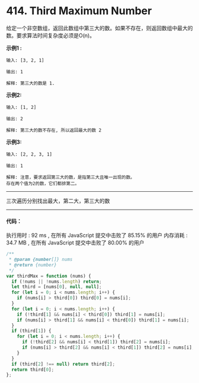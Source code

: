# 414. Third Maximum Number

给定一个非空数组，返回此数组中第三大的数。如果不存在，则返回数组中最大的数。要求算法时间复杂度必须是O(n)。


**示例1 :**
```
输入: [3, 2, 1]

输出: 1

解释: 第三大的数是 1.

```

**示例2:**
```
输入: [1, 2]

输出: 2

解释: 第三大的数不存在, 所以返回最大的数 2 

```

**示例3:**
```
输入: [2, 2, 3, 1]

输出: 1

解释: 注意，要求返回第三大的数，是指第三大且唯一出现的数。
存在两个值为2的数，它们都排第二。

```
---

三次遍历分别找出最大，第二大，第三大的数

---

#### 代码：
执行用时 : 92 ms , 在所有 JavaScript 提交中击败了 85.15% 的用户
内存消耗 : 34.7 MB , 在所有 JavaScript 提交中击败了 80.00% 的用户

```js
/**
 * @param {number[]} nums
 * @return {number}
 */
var thirdMax = function (nums) {
  if (!nums || !nums.length) return;
  let third = [nums[0], null, null];
  for (let i = 0; i < nums.length; i++) {
    if (nums[i] > third[0]) third[0] = nums[i];
  }
  for (let i = 0; i < nums.length; i++) {
    if (!third[1] && nums[i] < third[0]) third[1] = nums[i];
    if (nums[i] > third[1] && nums[i] < third[0]) third[1] = nums[i];
  }
  if (third[1]) {
    for (let i = 0; i < nums.length; i++) {
      if (!third[2] && nums[i] < third[1]) third[2] = nums[i];
      if (nums[i] > third[2] && nums[i] < third[1]) third[2] = nums[i];
    }
  }
  if (third[2] !== null) return third[2];
  return third[0];
};

```